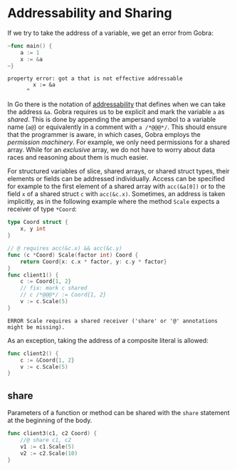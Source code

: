 # Addressability and Sharing

If we try to take the address of a variable, we get an error from Gobra:
``` go
~func main() {
	a := 1
    x := &a
~}
```
``` text
property error: got a that is not effective addressable
        x := &a
      ^
```
In Go there is the notation of [addressability](https://go.dev/ref/spec#Address_operators) that defines when we can take the address `&a`.
Gobra requires us to be explicit and mark the variable `a` as *shared*.
This is done by appending the ampersand symbol to a variable name (`a@`) or equivalently in a comment with `a /*@@@*/`. 
This should ensure that the programmer is aware, in which cases, Gobra employs the *permission machinery*.
For example, we only need permissions for a shared array.
While for an *exclusive* array, we do not have to worry about data races and reasoning about them is much easier.

For structured variables of slice, shared arrays, or shared struct types, their elements or fields can be addressed individually.
Access can be specified for example to the first element of a shared array with `acc(&a[0])` or to the field `x` of a shared struct `c` with `acc(&c.x)`.
Sometimes, an address is taken implicitly, as in the following example where the method `Scale` expects a receiver of type `*Coord`:
``` go
type Coord struct {
	x, y int
}

// @ requires acc(&c.x) && acc(&c.y)
func (c *Coord) Scale(factor int) Coord {
	return Coord{x: c.x * factor, y: c.y * factor}
}
func client1() {
	c := Coord{1, 2}
	// fix: mark c shared
	// c /*@@@*/ := Coord{1, 2}
	v := c.Scale(5)
}
```
``` text
ERROR Scale requires a shared receiver ('share' or '@' annotations might be missing).
```

As an exception, taking the address of a composite literal is allowed:
``` go
func client2() {
	c := &Coord{1, 2}
	v := c.Scale(5)
}
```

## share
Parameters of a function or method can be shared with the `share` statement at the beginning of the body.
``` go
func client3(c1, c2 Coord) {
	//@ share c1, c2
	v1 := c1.Scale(5)
	v2 := c2.Scale(10)
}
```

